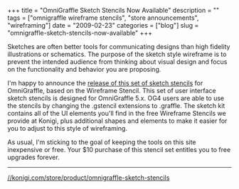 +++
title = "OmniGraffle Sketch Stencils Now Available"
description = ""
tags = ["omnigraffle wireframe stencils", "store announcements", "wireframing"]
date = "2009-02-23"
categories = ["blog"]
slug = "omnigraffle-sketch-stencils-now-available"
+++



<p>Sketches are often better tools for communicating designs than high fidelity illustrations or schematics. The purpose of the sketch style wireframe is to prevent the intended audience from thinking about visual design and focus on the functionality and behavior you are proposing.</p>
<p>I'm happy to announce the <a href="http://shop.konigi.com/product/omnigraffle-sketch-stencils?q=store/product/omnigraffle-sketch-stencils">release of this set of sketch stencils</a> for OmniGraffle, based on the Wireframe Stencil. This set of user interface sketch stencils is designed for OmniGraffle 5.x. OG4 users are able to use the stencils by changing the .gstencil extensions to .graffle. The sketch kit contains all of the UI elements you'll find in the free Wireframe Stencils we provide at Konigi, plus additional shapes and elements to make it easier for you to adjust to this style of wireframing.</p>
<p> As usual, I'm sticking to the goal of keeping the tools on this site inexpensive or free. Your $10 purchase of this stencil set entitles you to free upgrades forever.</p>
<hr><div class="screens-thumbs clearfix mb1-5"><a href="/media/notebook/konigi-sketch-stencils-1.jpg" rel="group" class="group"><img src="/media/notebook/konigi-sketch-stencils-1.png" alt="" class="thumb" /></a><a href="/media/notebook/konigi-sketch-stencils-2.jpg" rel="group" class="group"><img src="/media/notebook/konigi-sketch-stencils-2.png" alt="" class="thumb" /></a><a href="/media/notebook/konigi-sketch-stencils-3.jpg" rel="group" class="group"><img src="/media/notebook/konigi-sketch-stencils-3.png" alt="" class="thumb" /></a><a href="/media/notebook/konigi-sketch-stencils-4.jpg" rel="group" class="group"><img src="/media/notebook/konigi-sketch-stencils-4.png" alt="" class="thumb" /></a><a href="/media/notebook/konigi-sketch-stencils-5.jpg" rel="group" class="group"><img src="/media/notebook/konigi-sketch-stencils-5.png" alt="" class="thumb" /></a><a href="/media/notebook/konigi-sketch-stencils-6.jpg" rel="group" class="group"><img src="/media/notebook/konigi-sketch-stencils-6.png" alt="" class="thumb" /></a><a href="/media/notebook/konigi-sketch-stencils-7.jpg" rel="group" class="group"><img src="/media/notebook/konigi-sketch-stencils-7.png" alt="" class="thumb" /></a><a href="/media/notebook/konigi-sketch-stencils-8.jpg" rel="group" class="group"><img src="/media/notebook/konigi-sketch-stencils-8.png" alt="" class="thumb" /></a></div>    
  <a href="http://shop.konigi.com/product/omnigraffle-sketch-stencils?q=store/product/omnigraffle-sketch-stencils">//konigi.com/store/product/omnigraffle-sketch-stencils</a>
